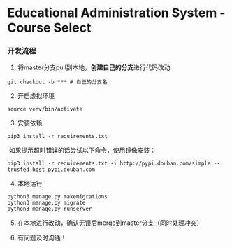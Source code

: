 # Educational Administration System - Course Select

### 开发流程

1. 将master分支pull到本地，**创建自己的分支**进行代码改动

```shell
git checkout -b *** # 自己的分支名
```

2. 开启虚拟环境

```shell
source venv/bin/activate
```

3. 安装依赖

```shell
pip3 install -r requirements.txt
```

​    如果提示超时错误的话尝试以下命令，使用镜像安装：

```shell
pip3 install -r requirements.txt -i http://pypi.douban.com/simple --trusted-host pypi.douban.com
```

4. 本地运行

```shell
python3 manage.py makemigrations 
python3 manage.py migrate
python3 manage.py runserver
```

5. 在本地进行改动，确认无误后merge到master分支（同时处理冲突）

6. 有问题及时沟通！
